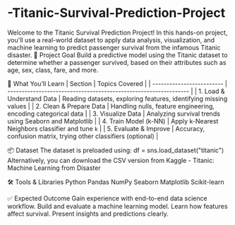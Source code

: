 # -Titanic-Survival-Prediction-Project
Welcome to the Titanic Survival Prediction Project! In this hands-on project, you'll use a real-world dataset to apply data analysis, visualization, and machine learning to predict passenger survival from the infamous Titanic disaster.
🎯 Project Goal
Build a predictive model using the Titanic dataset to determine whether a passenger survived, based on their attributes such as age, sex, class, fare, and more.

🧠 What You’ll Learn
| Section                   | Topics Covered                                                   |
| ------------------------- | ---------------------------------------------------------------- |
| 1. Load & Understand Data | Reading datasets, exploring features, identifying missing values |
| 2. Clean & Prepare Data   | Handling nulls, feature engineering, encoding categorical data   |
| 3. Visualize Data         | Analyzing survival trends using Seaborn and Matplotlib           |
| 4. Train Model (k-NN)     | Apply k-Nearest Neighbors classifier and tune `k`                |
| 5. Evaluate & Improve     | Accuracy, confusion matrix, trying other classifiers (optional)  |

📦 Dataset
The dataset is preloaded using:
df = sns.load_dataset("titanic")
Alternatively, you can download the CSV version from Kaggle - Titanic: Machine Learning from Disaster

🛠 Tools & Libraries
Python
Pandas
NumPy
Seaborn
Matplotlib
Scikit-learn

✅ Expected Outcome
Gain experience with end-to-end data science workflow.
Build and evaluate a machine learning model.
Learn how features affect survival.
Present insights and predictions clearly.
